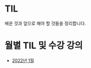 # TIL
배운 것과 앞으로 해야 할 것들을 정리합니다.

# 월별 TIL 및 수강 강의

- [2022년 1월](https://github.com/sinkyoungdeok/TIL/tree/main/2022-1)
